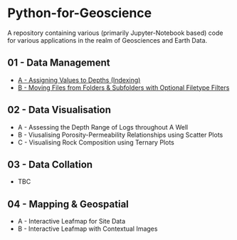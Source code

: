 # Python-for-Geoscience
A repository containing various (primarily Jupyter-Notebook based) code for various applications in the realm of Geosciences and Earth Data.

## 01 - Data Management
-  [A - Assigning Values to Depths (Indexing)](https://github.com/geo-cjd/Python-for-Geoscience/blob/751bd3b4571e5ff502b5fbcdba90c468d1a966ff/01_Data%20Management/01_Indexing/Data%20Management%20-%2001%20-%20Indexing%20Values.ipynb)
-  [B - Moving Files from Folders & Subfolders with Optional Filetype Filters](https://github.com/geo-cjd/Python-for-Geoscience/blob/fc1a5fb35f63a911442021277d158e8976c7029b/01_Data%20Management/B_File%20Management/B%20-%20File%20Management.ipynb)

## 02 - Data Visualisation
- A - Assessing the Depth Range of Logs throughout A Well
- B - Viusalising Porosity-Permeability Relationships using Scatter Plots
- C - Visualising Rock Composition using Ternary Plots

## 03 - Data Collation
- TBC

## 04 - Mapping & Geospatial
- A - Interactive Leafmap for Site Data
- B - Interactive Leafmap with Contextual Images
